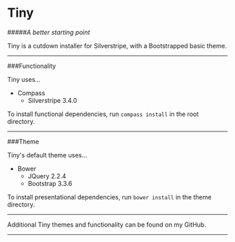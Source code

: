# Tiny
#####_A better starting point_

Tiny is a cutdown installer for Silverstripe, with a Bootstrapped basic theme.

---

###Functionality

Tiny uses...

* Compass
    + Silverstripe 3.4.0

To install functional dependencies, run `compass install` in the root directory.

---

###Theme

Tiny's default theme uses...

* Bower
    + JQuery 2.2.4
    + Bootstrap 3.3.6

To install presentational dependencies, run `bower install` in the theme directory.

---

Additional Tiny themes and functionality can be found on my GitHub.

---